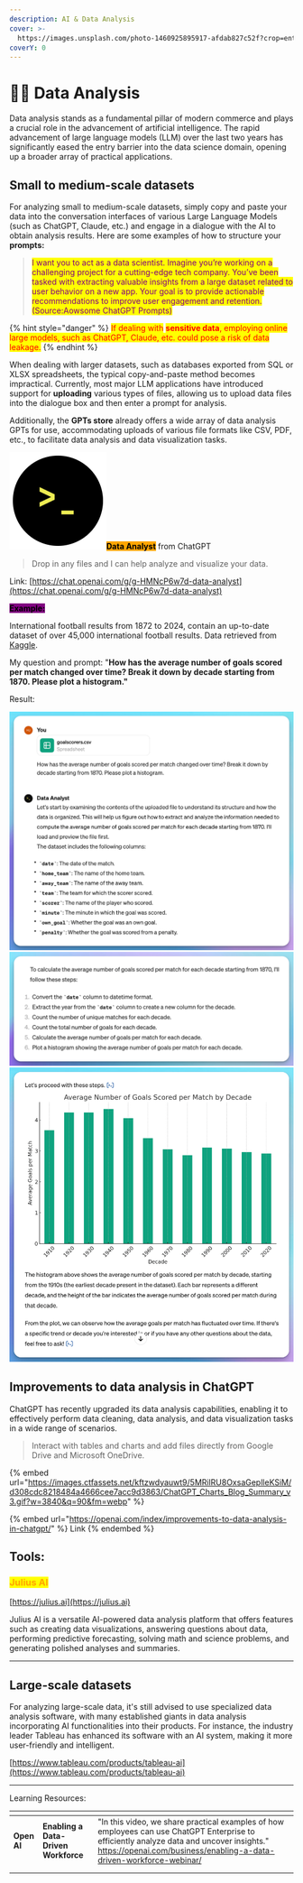 ```yaml
---
description: AI & Data Analysis
cover: >-
  https://images.unsplash.com/photo-1460925895917-afdab827c52f?crop=entropy&cs=srgb&fm=jpg&ixid=M3wxOTcwMjR8MHwxfHNlYXJjaHwxfHxkYXRhfGVufDB8fHx8MTcxODYwMDM5MHww&ixlib=rb-4.0.3&q=85
coverY: 0
---
```


# 👩‍💻 Data Analysis

Data analysis stands as a fundamental pillar of modern commerce and plays a crucial role in the advancement of artificial intelligence. The rapid advancement of large language models (LLM) over the last two years has significantly eased the entry barrier into the data science domain, opening up a broader array of practical applications.

## Small to medium-scale datasets

For analyzing small to medium-scale datasets, simply copy and paste your data into the conversation interfaces of various Large Language Models (such as ChatGPT, Claude, etc.) and engage in a dialogue with the AI to obtain analysis results. Here are some examples of how to structure your **prompts:**&#x20;

> <mark style="color:purple;">I want you to act as a data scientist. Imagine you’re working on a challenging project for a cutting-edge tech company. You’ve been tasked with extracting valuable insights from a large dataset related to user behavior on a new app. Your goal is to provide actionable recommendations to improve user engagement and retention.  (Source:Aowsome ChatGPT Prompts)</mark>

{% hint style="danger" %}
<mark style="color:red;">If dealing with</mark> <mark style="color:red;"></mark><mark style="color:red;">**sensitive data**</mark><mark style="color:red;">, employing online large models, such as ChatGPT, Claude, etc. could pose a risk of data leakage.</mark>&#x20;
{% endhint %}

When dealing with larger datasets, such as databases exported from SQL or XLSX spreadsheets, the typical copy-and-paste method becomes impractical. Currently, most major LLM applications have introduced support for **uploading** various types of files, allowing us to upload data files into the dialogue box and then enter a prompt for analysis.&#x20;

Additionally, the **GPTs store** already offers a wide array of data analysis GPTs for use, accommodating uploads of various file formats like CSV, PDF, etc., to facilitate data analysis and data visualization tasks.

<img src="../.gitbook/assets/data analyst.png" alt="" data-size="line"><mark style="background-color:orange;">**Data Analyst**</mark> from ChatGPT

> Drop in any files and I can help analyze and visualize your data.

Link: [https://chat.openai.com/g/g-HMNcP6w7d-data-analyst](https://chat.openai.com/g/g-HMNcP6w7d-data-analyst)

<mark style="background-color:purple;">**Example:**</mark>

International football results from 1872 to 2024, contain an up-to-date dataset of over 45,000 international football results. Data retrieved from [Kaggle](https://www.kaggle.com/datasets/martj42/international-football-results-from-1872-to-2017?resource=download).

My question and prompt: "**How has the average number of goals scored per match changed over time? Break it down by decade starting from 1870. Please plot a histogram."**

Result:&#x20;

![](../.gitbook/assets/data1.png)![](../.gitbook/assets/data2.png)![](../.gitbook/assets/data3.png)



## Improvements to data analysis in ChatGPT

ChatGPT has recently upgraded its data analysis capabilities, enabling it to effectively perform data cleaning, data analysis, and data visualization tasks in a wide range of scenarios.

> Interact with tables and charts and add files directly from Google Drive and Microsoft OneDrive.

{% embed url="https://images.ctfassets.net/kftzwdyauwt9/5MRilRU8OxsaGeplleKSiM/d308cdc8218484a4666cee7acc9d3863/ChatGPT_Charts_Blog_Summary_v3.gif?w=3840&q=90&fm=webp" %}

{% embed url="https://openai.com/index/improvements-to-data-analysis-in-chatgpt/" %}
Link
{% endembed %}



## Tools:

### <mark style="color:orange;">Julius AI</mark>&#x20;

[https://julius.ai](https://julius.ai)

Julius AI is a versatile AI-powered data analysis platform that offers features such as creating data visualizations, answering questions about data, performing predictive forecasting, solving math and science problems, and generating polished analyses and summaries.

***

## Large-scale datasets

For analyzing large-scale data, it's still advised to use specialized data analysis software, with many established giants in data analysis incorporating AI functionalities into their products. For instance, the industry leader Tableau has enhanced its software with an AI system, making it more user-friendly and intelligent.

[https://www.tableau.com/products/tableau-ai](https://www.tableau.com/products/tableau-ai)



***

Learning Resources:

<table data-view="cards"><thead><tr><th></th><th></th><th></th></tr></thead><tbody><tr><td><strong>Open AI</strong></td><td><strong>Enabling a Data-Driven Workforce</strong></td><td>"In this video, we share practical examples of how employees can use ChatGPT Enterprise to efficiently analyze data and uncover insights." <a href="https://openai.com/business/enabling-a-data-driven-workforce-webinar/">https://openai.com/business/enabling-a-data-driven-workforce-webinar/</a></td></tr><tr><td></td><td></td><td></td></tr><tr><td></td><td></td><td></td></tr></tbody></table>

















